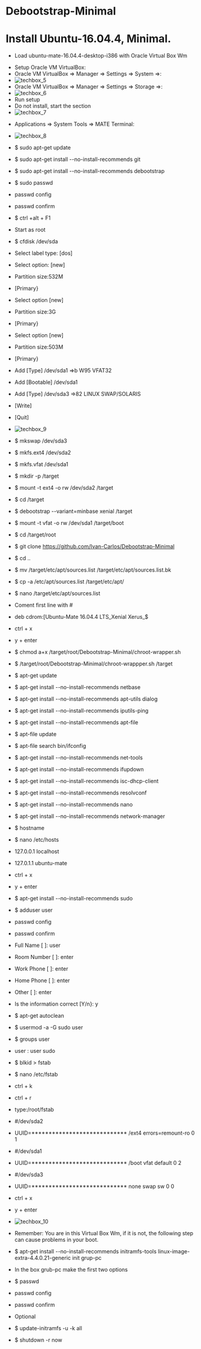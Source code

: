 # Debootstrap-Minimal
Install Ubuntu-16.04.4, Minimal.
================================
*   Load ubuntu-mate-16.04.4-desktop-i386 with
Oracle Virtual Box Wm
-   Setup Oracle VM VirtualBox:
-   Oracle VM VirtualBox => Manager => Settings => System =>:
-   ![techbox_5](images/techbox_5.PNG)
-   Oracle VM VirtualBox => Manager => Settings => Storage =>:
-   ![techbox_6](images/techbox_6.PNG)
-   Run setup 
-   Do not install, start the section   
-   ![techbox_7](images/techbox_7.PNG)
*   Applications => System Tools => MATE Terminal:
-   ![techbox_8](images/techbox_8.PNG)





-   $ sudo apt-get update
-   $ sudo apt-get install --no-install-recommends git
-   $ sudo apt-get install --no-install-recommends debootstrap
-   $ sudo passwd
-   passwd config
-   passwd confirm
-   $ ctrl +alt + F1
-   Start as root

-   $ cfdisk /dev/sda
-   Select label type: [dos]
-   Select option: [new]
-   Partition size:532M
-   [Primary}
-   Select option [new]
-   Partition size:3G
-   [Primary}
-   Select option [new]
-   Partition size:503M
-   [Primary}
-   Add [Type] /dev/sda1 =>b W95 VFAT32
-   Add [Bootable] /dev/sda1
-   Add [Type] /dev/sda3 =>82 LINUX SWAP/SOLARIS
-   [Write]
-   [Quit]
-   ![techbox_9](images/techbox_9.PNG)

-   $ mkswap /dev/sda3
-   $ mkfs.ext4 /dev/sda2
-   $ mkfs.vfat /dev/sda1
-   $ mkdir -p /target 
-   $ mount -t ext4 -o rw /dev/sda2 /target
-   $ cd /target 
-   $ debootstrap --variant=minbase xenial /target 
-   $ mount -t vfat -o rw /dev/sda1 /target/boot
-   $ cd /target/root
-   $ git clone https://github.com/Ivan-Carlos/Debootstrap-Minimal
-   $ cd ..
-   $ mv /target/etc/apt/sources.list /target/etc/apt/sources.list.bk
-   $ cp -a /etc/apt/sources.list /target/etc/apt/
-   $ nano /target/etc/apt/sources.list
-   Coment first line with #
-   deb cdrom:[Ubuntu-Mate 16.04.4 LTS_Xenial Xerus_$
-   ctrl + x
-   y + enter  

-   $ chmod a+x /target/root/Debootstrap-Minimal/chroot-wrapper.sh
-   $ /target/root/Debootstrap-Minimal/chroot-wrappper.sh /target 
-   $ apt-get update
-   $ apt-get install --no-install-recommends netbase 
-   $ apt-get install --no-install-recommends apt-utils dialog
-   $ apt-get install --no-install-recommends iputils-ping
-   $ apt-get install --no-install-recommends apt-file
-   $ apt-file update
-   $ apt-file search bin/ifconfig
-   $ apt-get install --no-install-recommends net-tools
-   $ apt-get install --no-install-recommends ifupdown
-   $ apt-get install --no-install-recommends isc-dhcp-client
-   $ apt-get install --no-install-recommends resolvconf
-   $ apt-get install --no-install-recommends nano
-   $ apt-get install --no-install-recommends network-manager
-   $ hostname
-   $ nano /etc/hosts
-   127.0.0.1 localhost
-   127.0.1.1 ubuntu-mate
-   ctrl + x
-   y + enter

-   $ apt-get install --no-install-recommends sudo
-   $ adduser user
-   passwd config
-   passwd confirm
-   Full Name [ ]: user
-   Room Number [ ]: enter
-   Work Phone [ ]: enter
-   Home Phone [ ]: enter
-   Other [ ]: enter
-   Is the information correct [Y/n}: y

-   $ apt-get autoclean
-   $ usermod -a -G sudo user
-   $ groups user
-   user : user sudo

-   $ blkid > fstab
-   $ nano /etc/fstab
-   ctrl + k
-   ctrl + r
-   type:/root/fstab
-   #/dev/sda2
-   UUID=**************************** /ext4 errors=remount-ro 0 1
-   #/dev/sda1
-   UUID=**************************** /boot vfat default 0 2
-   #/dev/sda3
-   UUID=**************************** none swap sw 0 0
-   ctrl + x
-   y + enter
-   ![techbox_10](images/techbox_10.PNG)

-   Remember: You are in this Virtual Box Wm, if it is not, the following step can cause problems in your boot.

-   $ apt-get install --no-install-recommends initramfs-tools linux-image-extra-4.4.0.21-generic init grup-pc

-   In the box grub-pc make the first two options

-   $ passwd
-   passwd config
-   passwd confirm

-   Optional
-   $ update-initramfs -u -k all
-   $ shutdown -r now

